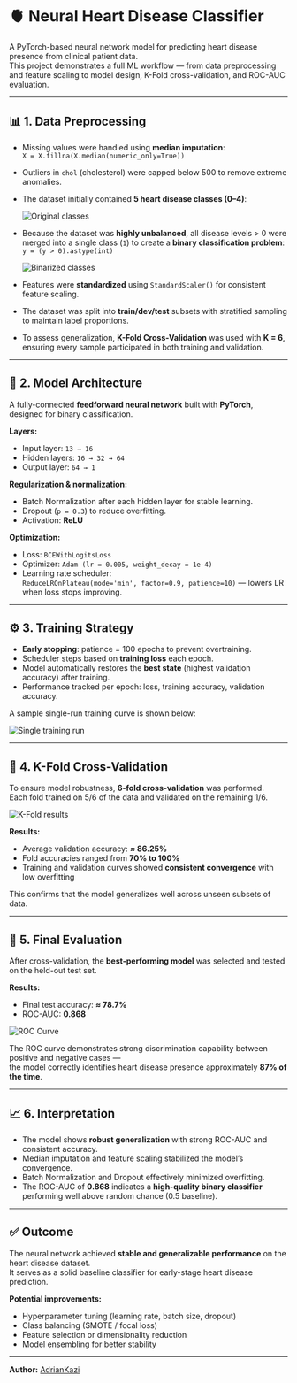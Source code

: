 # 🫀 Neural Heart Disease Classifier

A PyTorch-based neural network model for predicting heart disease presence from clinical patient data.  
This project demonstrates a full ML workflow — from data preprocessing and feature scaling to model design, K-Fold cross-validation, and ROC-AUC evaluation.

---

## 📊 1. Data Preprocessing

- Missing values were handled using **median imputation**:  
  `X = X.fillna(X.median(numeric_only=True))`

- Outliers in `chol` (cholesterol) were capped below 500 to remove extreme anomalies.

- The dataset initially contained **5 heart disease classes (0–4)**:

  ![Original classes](imgs/classes.png)

- Because the dataset was **highly unbalanced**, all disease levels > 0 were merged into a single class (`1`) to create a **binary classification problem**:  
  `y = (y > 0).astype(int)`

  ![Binarized classes](imgs/binarized.png)

- Features were **standardized** using `StandardScaler()` for consistent feature scaling.

- The dataset was split into **train/dev/test** subsets with stratified sampling to maintain label proportions.

- To assess generalization, **K-Fold Cross-Validation** was used with **K = 6**, ensuring every sample participated in both training and validation.

---

## 🧠 2. Model Architecture

A fully-connected **feedforward neural network** built with **PyTorch**, designed for binary classification.

**Layers:**
- Input layer: `13 → 16`
- Hidden layers: `16 → 32 → 64`
- Output layer: `64 → 1`

**Regularization & normalization:**
- Batch Normalization after each hidden layer for stable learning.
- Dropout (`p = 0.3`) to reduce overfitting.
- Activation: **ReLU**

**Optimization:**
- Loss: `BCEWithLogitsLoss`
- Optimizer: `Adam (lr = 0.005, weight_decay = 1e-4)`
- Learning rate scheduler:  
  `ReduceLROnPlateau(mode='min', factor=0.9, patience=10)` — lowers LR when loss stops improving.

---

## ⚙️ 3. Training Strategy

- **Early stopping**: patience = 100 epochs to prevent overtraining.
- Scheduler steps based on **training loss** each epoch.
- Model automatically restores the **best state** (highest validation accuracy) after training.
- Performance tracked per epoch: loss, training accuracy, validation accuracy.

A sample single-run training curve is shown below:

![Single training run](imgs/single_run.png)

---

## 🔁 4. K-Fold Cross-Validation

To ensure model robustness, **6-fold cross-validation** was performed.  
Each fold trained on 5/6 of the data and validated on the remaining 1/6.

![K-Fold results](imgs/kfolds_results.png)

**Results:**
- Average validation accuracy: **≈ 86.25%**
- Fold accuracies ranged from **70% to 100%**
- Training and validation curves showed **consistent convergence** with low overfitting

This confirms that the model generalizes well across unseen subsets of data.

---

## 🧪 5. Final Evaluation

After cross-validation, the **best-performing model** was selected and tested on the held-out test set.

**Results:**
- Final test accuracy: **≈ 78.7%**
- ROC-AUC: **0.868**

![ROC Curve](imgs/roc.png)

The ROC curve demonstrates strong discrimination capability between positive and negative cases —  
the model correctly identifies heart disease presence approximately **87% of the time**.

---

## 📈 6. Interpretation

- The model shows **robust generalization** with strong ROC-AUC and consistent accuracy.
- Median imputation and feature scaling stabilized the model’s convergence.
- Batch Normalization and Dropout effectively minimized overfitting.
- The ROC-AUC of **0.868** indicates a **high-quality binary classifier** performing well above random chance (0.5 baseline).

---

## ✅ Outcome

The neural network achieved **stable and generalizable performance** on the heart disease dataset.  
It serves as a solid baseline classifier for early-stage heart disease prediction.

**Potential improvements:**
- Hyperparameter tuning (learning rate, batch size, dropout)
- Class balancing (SMOTE / focal loss)
- Feature selection or dimensionality reduction
- Model ensembling for better stability

---

**Author:** [AdrianKazi](https://github.com/AdrianKazi)

